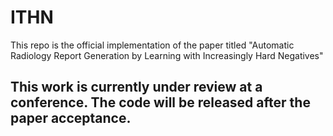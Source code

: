 # ITHN
This repo is the official implementation of the paper titled "Automatic Radiology Report Generation by Learning with Increasingly Hard Negatives"

## This work is currently under review at a conference. The code will be released after the paper acceptance.
